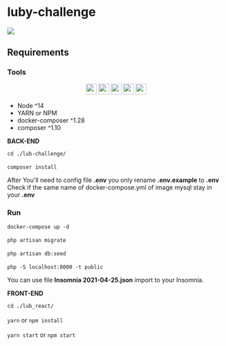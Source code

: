 # luby-challenge

<img src='https://camo.githubusercontent.com/476cc5141bc796461feea4faa2ae66be7aec555ff94b2b3b4d3a3e73f3e9b155/68747470733a2f2f7777772e6c7562792e636f6d2e62722f77702d636f6e74656e742f75706c6f6164732f323032302f30352f4c6f676f5f4c7562792e706e67'>

<h2>Requirements</h2>

<h3>Tools</h3>
<p align="center">
  <img src="https://img.shields.io/badge/react%20-%2320232a.svg?&style=for-the-badge&logo=react&logoColor=%2361DAFB" height="25"/>
  <img src="https://img.shields.io/badge/mysql-%23316192.svg?&style=for-the-badge&logo=mysql&logoColor=white" height="25"/>
  <img src="https://img.shields.io/badge/docker-%23316192.svg?&style=for-the-badge&logo=docker&logoColor=white" height="25"/>
  <img src="https://img.shields.io/badge/php%20-%23777BB4.svg?&style=for-the-badge&logo=php&logoColor=white" height="25"/>
<img src="https://img.shields.io/badge/laravel%20-%23FF2D20.svg?&style=for-the-badge&logo=laravel&logoColor=white" height="25"/>
</p>
<ul>
  <li>Node ^14</li>
  <li>YARN or NPM</li>
  <li>docker-composer ^1.28</li>
  <li>composer ^1.10</li>
</ul>

**BACK-END**

```cd ./lub-challenge/```
<br><br>
```composer install```
<br>

After You'll need to config file **.env** you only rename **.env.example** to **.env**
Check if the same name of docker-compose.yml of image mysql stay in your **.env** 
 
<h3>Run</h3>

```docker-compose up -d```
<br><br>
```php artisan migrate```
<br><br>
```php artisan db:seed```
<br><br>
```php -S localhost:8000 -t public```

You can use file **Insomnia 2021-04-25.json** import to your Insomnia. 

**FRONT-END**

```cd ./lub_react/```
<br><br>
```yarn``` or ```npm install```
<br><br>
```yarn start``` or ```npm start```
